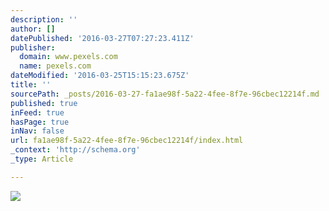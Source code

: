 ```yaml
---
description: ''
author: []
datePublished: '2016-03-27T07:27:23.411Z'
publisher:
  domain: www.pexels.com
  name: pexels.com
dateModified: '2016-03-25T15:15:23.675Z'
title: ''
sourcePath: _posts/2016-03-27-fa1ae98f-5a22-4fee-8f7e-96cbec12214f.md
published: true
inFeed: true
hasPage: true
inNav: false
url: fa1ae98f-5a22-4fee-8f7e-96cbec12214f/index.html
_context: 'http://schema.org'
_type: Article

---
```

![](https://static.pexels.com/photos/5710/books-colorful-harry-potter-medium.jpg)